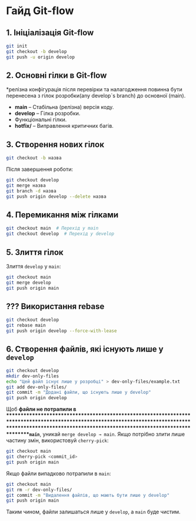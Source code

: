 # Гайд Git-flow

## 1. Ініціалізація Git-flow

```bash
git init
git checkout -b develop
git push -u origin develop
```

## 2. Основні гілки в Git-flow

\*релізна конфігурація після перевірки та налагодження повинна бути перенесена з гілок розробки(any develop\`s branch) до основної (main).

- **main** – Cтабільна (релізна) версія коду.
- **develop** – Гілка розробки.
- Функціональні гілки.
- **hotfix/** – Виправлення критичних багів.

## 3. Створення нових гілок

```bash
git checkout -b назва
```

Після завершення роботи:

```bash
git checkout develop
git merge назва
git branch -d назва
git push origin develop --delete назва
```

## 4. Перемикання між гілками

```bash
git checkout main  # Перехід у main
git checkout develop  # Перехід у develop
```

## 5. Злиття гілок

Злиття `develop` у `main`:

```bash
git checkout main
git merge develop
git push origin main
```

## ??? Використання rebase

```bash
git checkout develop
git rebase main
git push origin develop --force-with-lease
```

## 6. Створення файлів, які існують лише у `develop`

```bash
git checkout develop
mkdir dev-only-files
echo "Цей файл існує лише у розробці" > dev-only-files/example.txt
git add dev-only-files/
git commit -m "Додані файли, що існують лише у develop"
git push origin develop
```

Щоб **файли не потрапили в \*\*\*\*\*\*\*\*\*\*\*\*\*\*\*\*\*\*\*\*\*\*\*\*\*\*\*\*\*\*\*\*\*\*\*\*\*\*\*\*\*\*\*\*\*\*\*\*\*\*\*\*\*\*\*\*\*\*\*\*\*\*\*\*\*\*\*\*\*\*\*\*\*\*\*\*\*\*\*\*\*\*\*\*\*\*\*\*\*\*\*\*\*\*\*\*\*\*\*\*\*\*\*\*\*\*\*\*\*\*\*\*\*\*\*\*\*\*\*\*\*\*\*\*\*\*\*\*\*\*\*\*\*\*\*\*\*\*\*\*\*\*\*\*\*\*\*\*\*\*\*\*\*\*\*\*\*\*\*\*\*\*\*\*\*\*\*\*\*\*\*\*\*\*\*\*\*\*\*\*\*\*\*\*\*\*\*\*\*\*\*\*\*\*\*\*****`main`**, уникай `merge develop → main`. Якщо потрібно злити лише частину змін, використовуй `cherry-pick`:

```bash
git checkout main
git cherry-pick <commit_id>
git push origin main
```

Якщо файли випадково потрапили в `main`:

```bash
git checkout main
git rm -r dev-only-files/
git commit -m "Видалення файлів, що мають бути лише у develop"
git push origin main
```

Таким чином, файли залишаться лише у `develop`, а `main` буде чистим.

